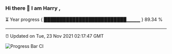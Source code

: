 ### Hi there 👋 I am Harry , 

⏳ Year progress { ██████████████████████████▁▁▁▁ } 89.34 %

---

⏰ Updated on Tue, 23 Nov 2021 02:17:47 GMT

![Progress Bar CI](https://github.com/duykhang68/duykhang68/workflows/Progress%20Bar%20CI/badge.svg)
